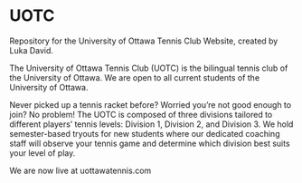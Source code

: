 # UOTC
Repository for the University of Ottawa Tennis Club Website, created by Luka David.

The University of Ottawa Tennis Club (UOTC) is the bilingual tennis club of the University of
Ottawa. We are open to all current students of the University of Ottawa. 

Never picked up a
tennis racket before? Worried you’re not good enough to join? No problem! The UOTC is
composed of three divisions tailored to different players’ tennis levels: Division 1, Division 2,
and Division 3. We hold semester-based tryouts for new students where our dedicated coaching
staff will observe your tennis game and determine which division best suits your level of play.

We are now live at uottawatennis.com